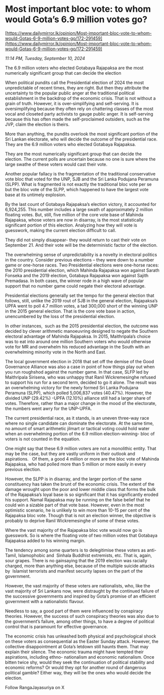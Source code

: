# Most important bloc vote: to whom would Gota’s 6.9 million votes go?

[https://www.dailymirror.lk/opinion/Most-important-bloc-vote-to-whom-would-Gotas-6-9-million-votes-go/172-291459](https://www.dailymirror.lk/opinion/Most-important-bloc-vote-to-whom-would-Gotas-6-9-million-votes-go/172-291459)

*11:14 PM, Tuesday, September 10, 2024*

The 6.9 million voters who elected Gotabaya Rajapaksa are the most numerically significant group that can decide the election

When political pundits call the Presidential election of 2024 the most unpredictable of recent times, they are right. But then they attribute the uncertainty to the popular public anger at the traditional political establishment in the backdrop of the economic crisis. That is not without a grain of truth. However, it is over-simplifying and self-serving. It is oversimplifying because they often rely on chattering classes of the most vocal and closeted party activists to gauge public anger. It is self-serving because this has often made the self-proclaimed outsiders, such as the JVP, claim the election is theirs.

More than anything, the pundits overlook the most significant portion of the Sri Lankan electorate, who will decide the outcome of the presidential race. They are the 6.9 million voters who elected Gotabaya Rajapaksa.

They are the most numerically significant group that can decide the election. The current polls are uncertain because no one is sure where the large swathe of these voters would cast their vote.

Another popular fallacy is the fragmentation of the traditional conservative vote bloc that voted for the UNP, SJB and the Sri Lanka Podujana Peramuna (SLPP). What is fragmented is not exactly the traditional bloc vote per se but the bloc vote of the SLPP, which happened to have the largest vote base at its untimely explosion.

By the last count of Gotabaya Rajapaksa’s election victory, it accounted for 6,924,255. This number includes a large swath of approximately 2 million floating votes. But, still, five million of the core vote base of Mahinda Rajapaksa, whose voters are now in disarray, is the most statistically significant portion of this election. Analyzing how they will vote is guesswork, making the current election difficult to call.

They did not simply disappear- they would return to cast their vote on September 21. And their vote will be the deterministic factor of the election.

The overwhelming sense of unpredictability is a novelty in electoral politics in the country. Consider previous elections – they were down to a number game or one-horse races. Two Presidential elections were one-horse races: the 2010 presidential election, which Mahinda Rajapaksa won against Sarath Fonseka and the 2019 election, Gotabaya Rajapaksa won against Sajith Premadasa. In both cases, the winner rode in a high wave of popular support that no number game could negate their electoral advantage.

Presidential elections generally set the tempo for the general election that follows, still, unlike the 2019 rout of SJB in the general election, Rajapaksa’s UPFA went to poll 4.7 million votes, a tad 300,000 short of the winning UNP in the 2015 general election. That is the core vote base in action, unencumbered by the loss of the presidential election.

In other instances,  such as the 2015 presidential election, the outcome was decided by clever arithmetic manoeuvring designed to negate the Southern electoral advantage of Mahinda Rajapaksa. In 2015, Maithripala’s choice was to eat into around one million Southern voters who would otherwise vote for MR and overwhelm his reduced advantage in the South with an overwhelming minority vote in the North and East.

The local government election in 2018 that set off the demise of the Good Governance Alliance was also a case in point of how things play out when you run roughshod against the number game. In that case, SLFP led by Maithripala Sirisena, who was unhappy that Ranil Wickremesinghe refused to support his run for a second term, decided to go it alone. The result was an overwhelming victory for the newly formed Sri Lanka Podujana Peramuna (SLPP), which polled 5,006,837 votes (40.47%). However, the divided UNP (29.42%) -UPFA (12.10%) alliance still had a larger share of votes. Therefore, rather than a major change in the mood of the electorate, the numbers went awry for the UNP-UPFA.

The current presidential race, as it stands, is an uneven three-way race where no single candidate can dominate the electorate. At the same time, no amount of smart arithmetic jilmart or tactical voting could hold water when an overwhelming portion of the 6.9 million election-winning- bloc of voters is not counted in the equation.

One might say that these 6.9 million voters are not a monolithic entity. That may be the case, but they are vastly uniform in their outlook and aspirations.   Of them, a good 4 million or more are the bloc vote of Mahinda Rajapaksa, who had polled more than 5 million or more easily in every previous election.

However, the SLPP is in disarray, and the larger portion of the same constituency has taken the brunt of the economic crisis. The extent of the damage wrought upon the poor and lower middle class that forms the bulk of the Rajapaksa’s loyal base is so significant that it has significantly eroded his support. Namal Rajapaksa may be running on the false belief that he could win a sizable part of that vote base. However, even in the most optimistic scenario, he is unlikely to win more than 10-15 per cent of the Rajapaksa bloc vote. Though that is not an election winner, the objective is probably to deprive Ranil Wickremesinghe of some of these votes.

Where the vast majority of the Rajapaksa bloc vote would now go is guesswork. So is where the floating vote of two million votes that Gotabaya Rajapaksa added to his winning margin.

The tendency among some quarters is to delegitimise these voters as anti-Tamil, Islamophobic and  Sinhala Buddhist extremists, etc. That is, again, sour grapes. There is no gainsaying that the 2019 election was racially charged, more than anything else, because of the multiple suicide attacks by  Islamist terrorists and manifest security lapses on the part of the government.

However, the vast majority of these voters are nationalists, who, like the vast majority of Sri Lankans now, were distraught by the continued failure of the successive governments and inspired by Gota’s promise of an efficient government with a nationalistic flavour.

Needless to say, a good part of them were influenced by conspiracy theories. However, the success of such conspiracy theories was also due to the government’s failure, among other things, to have a degree of political control that is paramount for effective governance.

The economic crisis has unleashed both physical and psychological shock on these voters as consequential as the Easter Sunday attack. However, the collective disappointment at Gota’s letdown still haunts them. That may explain their silence. The economic trauma might have tempted their aspirations, including ethno- nationalism and economic nationalism. Once bitten twice shy, would they seek the continuation of political stability and economic reforms? Or would they opt for another round of dangerous political gamble? Either way, they will be the ones who would decide the election.

Follow RangaJayasuriya on X

